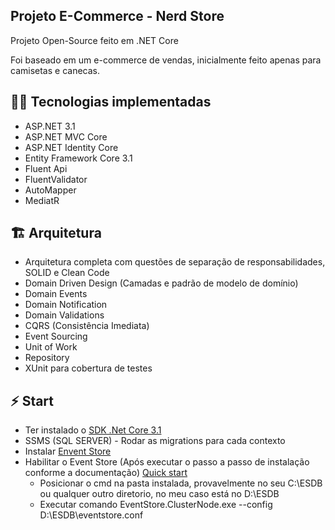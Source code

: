 ## Projeto E-Commerce - Nerd Store

Projeto Open-Source feito em .NET Core

Foi baseado em um e-commerce de vendas, inicialmente feito apenas para camisetas e canecas.

## :woman_technologist: Tecnologias implementadas
- ASP.NET 3.1
- ASP.NET MVC Core
- ASP.NET Identity Core
- Entity Framework Core 3.1
- Fluent Api
- FluentValidator
- AutoMapper
- MediatR

## :building_construction: Arquitetura
- Arquitetura completa com questões de separação de responsabilidades, SOLID e Clean Code
- Domain Driven Design (Camadas e padrão de modelo de domínio)
- Domain Events
- Domain Notification
- Domain Validations
- CQRS (Consistência Imediata)
- Event Sourcing
- Unit of Work
- Repository
- XUnit para cobertura de testes

## :zap: Start
- Ter instalado o [SDK .Net Core 3.1](https://dotnet.microsoft.com/download/dotnet/3.1)
- SSMS (SQL SERVER) - Rodar as migrations para cada contexto
- Instalar [Envent Store](https://developers.eventstore.com/)
- Habilitar o Event Store (Após executar o passo a passo de instalação conforme a documentação) [Quick start](https://developers.eventstore.com/server/v21.2/docs/installation/#configuration-wizard)
  - Posicionar o cmd na pasta instalada, provavelmente no seu C:\ESDB ou qualquer outro diretorio, no meu caso está no D:\ESDB
  - Executar comando EventStore.ClusterNode.exe --config D:\ESDB\eventstore.conf
